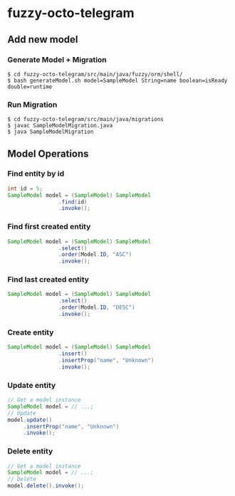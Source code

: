 # fuzzy-octo-telegram

## Add new model

### Generate Model + Migration
```
$ cd fuzzy-octo-telegram/src/main/java/fuzzy/orm/shell/
$ bash generateModel.sh model=SampleModel String=name boolean=isReady double=runtime
```

### Run Migration
```
$ cd fuzzy-octo-telegram/src/main/java/migrations
$ javac SampleModelMigration.java
$ java SampleModelMigration
```

## Model Operations

### Find entity by id

```java
int id = 5;
SampleModel model = (SampleModel) SampleModel
                .find(id)
                .invoke();
```

### Find first created entity

```java
SampleModel model = (SampleModel) SampleModel
                .select()
                .order(Model.ID, "ASC")
                .invoke();
```

### Find last created entity

```java
SampleModel model = (SampleModel) SampleModel
                .select()
                .order(Model.ID, "DESC")
                .invoke();
```

### Create entity

```java
SampleModel model = (SampleModel) SampleModel
                .insert()
                .insertProp("name", "Unknown")
                .invoke();
```

### Update entity

```java
// Get a model instance
SampleModel model = // ...;
// Update                
model.update()
     .insertProp("name", "Unknown")
     .invoke();
```

### Delete entity

```java
// Get a model instance
SampleModel model = // ...;
// Delete                
model.delete().invoke();
```
